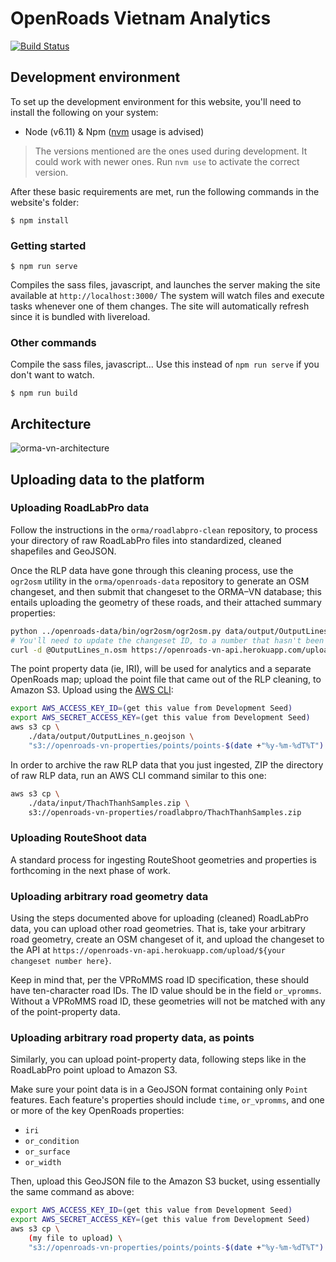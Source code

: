# OpenRoads Vietnam Analytics
[![Build Status](https://travis-ci.org/orma/openroads-vn-analytics.svg?branch=develop)](https://travis-ci.org/orma/openroads-vn-analytics)

## Development environment
To set up the development environment for this website, you'll need to install the following on your system:

- Node (v6.11) & Npm ([nvm](https://github.com/creationix/nvm) usage is advised)

> The versions mentioned are the ones used during development. It could work with newer ones.
  Run `nvm use` to activate the correct version.

After these basic requirements are met, run the following commands in the website's folder:
```
$ npm install
```

### Getting started

```
$ npm run serve
```
Compiles the sass files, javascript, and launches the server making the site available at `http://localhost:3000/`
The system will watch files and execute tasks whenever one of them changes.
The site will automatically refresh since it is bundled with livereload.

### Other commands
Compile the sass files, javascript... Use this instead of `npm run serve` if you don't want to watch.
```
$ npm run build
```

## Architecture

![orma-vn-architecture](https://user-images.githubusercontent.com/4959135/28737988-0d3e5e1c-73bf-11e7-91c3-0c3e645b3566.jpg)

## Uploading data to the platform

### Uploading RoadLabPro data

Follow the instructions in the `orma/roadlabpro-clean` repository, to process your directory of raw RoadLabPro files into standardized, cleaned shapefiles and GeoJSON.

Once the RLP data have gone through this cleaning process, use the `ogr2osm` utility in the `orma/openroads-data` repository to generate an OSM changeset, and then submit that changeset to the ORMA–VN database; this entails uploading the geometry of these roads, and their attached summary properties:

```bash
python ../openroads-data/bin/ogr2osm/ogr2osm.py data/output/OutputLines_n.geojson --add-user="openroads" --create-changeset
# You'll need to update the changeset ID, to a number that hasn't been used yet
curl -d @OutputLines_n.osm https://openroads-vn-api.herokuapp.com/upload/3
```

The point property data (ie, IRI), will be used for analytics and a separate OpenRoads map; upload the point file that came out of the RLP cleaning, to Amazon S3. Upload using the [AWS CLI](https://docs.aws.amazon.com/cli/latest/userguide/installing.html):

```bash
export AWS_ACCESS_KEY_ID=(get this value from Development Seed)
export AWS_SECRET_ACCESS_KEY=(get this value from Development Seed)
aws s3 cp \
	./data/output/OutputLines_n.geojson \
	"s3://openroads-vn-properties/points/points-$(date +"%y-%m-%dT%T").geojson"
```

In order to archive the raw RLP data that you just ingested, ZIP the directory of raw RLP data, run an AWS CLI command similar to this one:

```bash
aws s3 cp \
	./data/input/ThachThanhSamples.zip \
	s3://openroads-vn-properties/roadlabpro/ThachThanhSamples.zip
```

### Uploading RouteShoot data

A standard process for ingesting RouteShoot geometries and properties is forthcoming in the next phase of work.

### Uploading arbitrary road geometry data

Using the steps documented above for uploading (cleaned) RoadLabPro data, you can upload other road geometries. That is, take your arbitrary road geometry, create an OSM changeset of it, and upload the changeset to the API at `https://openroads-vn-api.herokuapp.com/upload/${your changeset number here}`.

Keep in mind that, per the VPRoMMS road ID specification, these should have ten-character road IDs. The ID value should be in the field `or_vpromms`. Without a VPRoMMS road ID, these geometries will not be matched with any of the point-property data.

### Uploading arbitrary road property data, as points

Similarly, you can upload point-property data, following steps like in the RoadLabPro point upload to Amazon S3.

Make sure your point data is in a GeoJSON format containing only `Point` features. Each feature's properties should include `time`, `or_vpromms`, and one or more of the key OpenRoads properties:

- `iri`
- `or_condition`
- `or_surface`
- `or_width`

Then, upload this GeoJSON file to the Amazon S3 bucket, using essentially the same command as above:

```bash
export AWS_ACCESS_KEY_ID=(get this value from Development Seed)
export AWS_SECRET_ACCESS_KEY=(get this value from Development Seed)
aws s3 cp \
	(my file to upload) \
	"s3://openroads-vn-properties/points/points-$(date +"%y-%m-%dT%T").geojson"
```
